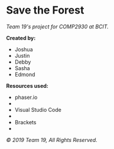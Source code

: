 # Save the Forest
<i>Team 19's project for COMP2930 at BCIT.</i>

<b>Created by:</b>

<ul>
            <li>Joshua</li>
            <li>Justin</li>
            <li>Debby</li>
            <li>Sasha</li>
            <li>Edmond</li>
</ul>

<b>Resources used:</b>
<ul>
                <li>phaser.io<li>
                <li>Visual Studio Code<li>
                <li>Brackets<li>
</ul>

<i>© 2019 Team 19, All Rights Reserved.</i>
